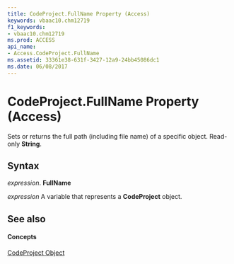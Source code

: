 ```yaml
---
title: CodeProject.FullName Property (Access)
keywords: vbaac10.chm12719
f1_keywords:
- vbaac10.chm12719
ms.prod: ACCESS
api_name:
- Access.CodeProject.FullName
ms.assetid: 33361e38-631f-3427-12a9-24bb45086dc1
ms.date: 06/08/2017
---
```



# CodeProject.FullName Property (Access)

Sets or returns the full path (including file name) of a specific object. Read-only  **String**.


## Syntax

 _expression_. **FullName**

 _expression_ A variable that represents a **CodeProject** object.


## See also


#### Concepts


[CodeProject Object](codeproject-object-access.md)

